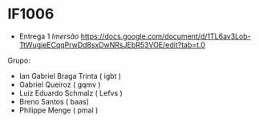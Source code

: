 # IF1006


- Entrega 1 *Imersão*
    https://docs.google.com/document/d/1TL6av3Lob-TtWugjeECqqPrwDd8sxDwNRsJEbR53VOE/edit?tab=t.0


Grupo:
- Ian Gabriel Braga Trinta ( igbt )
- Gabriel Queiroz ( gqmv )
- Luiz Eduardo Schmalz ( Lefvs )
- Breno Santos ( baas)
- Philippe Menge ( pmal )
